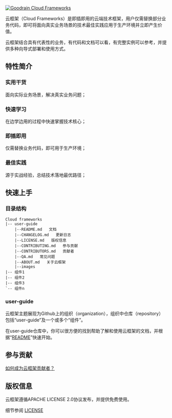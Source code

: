 [![Goodrain Cloud Frameworks](http://7xihe6.com1.z0.glb.clouddn.com/CLOUDFRAMEWORKS9x3d.jpg)](http://app.goodrain.com)

云框架（Cloud Frameworks）是即插即用的云端技术框架，用户仅需替换部分业务代码，即可将面向真实业务场景的技术最佳实践应用于生产环境并立即产生价值。

云框架结合具有代表性的业务，有代码和文档可以看，有完整实例可以参考，并提供多种向导式部署和使用方式。

## 特性简介

### 实用干货

面向实际业务场景，解决真实业务问题；

### 快速学习

在边学边用的过程中快速掌握技术核心；

### 即插即用

仅需替换业务代码，即可用于生产环境；

### 最佳实践

源于实战经验，总结技术落地最优路径；

## 快速上手

### 目录结构

```
Cloud frameworks
|-- user-guide
    |--README.md   文档
    |--CHANGELOG.md   更新日志
    |--LICENSE.md   版权信息
    |--CONTRIBUTING.md   参与贡献
    |--CONTRIBUTORS.md   贡献者
    |--QA.md   常见问题
    |--ABOUT.md   关于云框架
    |--images
|-- 组件1
|-- 组件2
|-- 组件3
`-- 组件n      
```

### user-guide

云框架主题展现为Github上的组织（organization），组织中仓库（repository）包括“user-guide”及一个或多个“组件”。

在user-guide仓库中，你可以很方便的找到帮助了解和使用云框架的文档，并根据“[README](README.md)”快速开始。

## 参与贡献

[如何成为云框架贡献者？](CONTRIBUTING.md)

## 版权信息

云框架遵循APACHE LICENSE 2.0协议发布，并提供免费使用。

细节参阅 [LICENSE](LICENSE.md)

